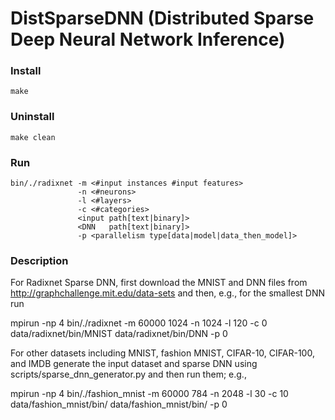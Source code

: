 # DistSparseDNN (Distributed Sparse Deep Neural Network Inference)
### Install
    make
### Uninstall
    make clean
### Run
    bin/./radixnet -m <#input instances #input features>
                   -n <#neurons>
                   -l <#layers>
                   -c <#categories>
                   <input path[text|binary]>
                   <DNN   path[text|binary]>
                   -p <parallelism type[data|model|data_then_model]>

### Description

For Radixnet Sparse DNN, first download the MNIST and DNN files from http://graphchallenge.mit.edu/data-sets and then, e.g., for the smallest DNN run

mpirun -np 4 bin/./radixnet -m 60000 1024 -n 1024 -l 120 -c 0 data/radixnet/bin/MNIST data/radixnet/bin/DNN -p 0

For other datasets including MNIST, fashion MNIST, CIFAR-10, CIFAR-100, and IMDB generate the input dataset and sparse DNN using scripts/sparse_dnn_generator.py and then run them; e.g.,

mpirun -np 4 bin/./fashion_mnist -m 60000 784 -n 2048 -l 30 -c 10 data/fashion_mnist/bin/ data/fashion_mnist/bin/ -p 0

